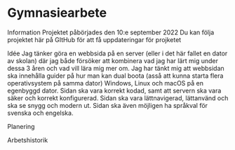 # Gymnasiearbete
 
Information
Projektet påbörjades den 10:e september 2022
Du kan följa projektet här på GItHub för att få uppdateringar för projketet

Idée
Jag tänker göra en webbsida på en server (eller i det här fallet en dator av skolan) där jag både försöker att kombinera vad jag har lärt mig under dessa 3 åren och vad vill lära mig mer om. Jag har tänkt mig att webbsidan ska innehålla guider på hur man kan dual boota (asså att kunna starta flera operativsystem på samma dator) Windows, Linux och macOS på en egenbyggd dator. Sidan ska vara korrekt kodad, samt att servern ska vara säker och korrekt konfigurerad. Sidan ska vara lättnavigerad, lättanvänd och ska se snygg och modern ut. Sidan ska även möjligen ha språkval för svenska och engelska.

Planering

Arbetshistorik

